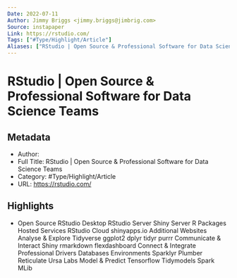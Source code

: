 ```yaml
---
Date: 2022-07-11
Author: Jimmy Briggs <jimmy.briggs@jimbrig.com>
Source: instapaper
Link: https://rstudio.com/
Tags: ["#Type/Highlight/Article"]
Aliases: ["RStudio | Open Source & Professional Software for Data Science Teams", "RStudio | Open Source & Professional Software for Data Science Teams"]
---
```

# RStudio | Open Source & Professional Software for Data Science Teams

## Metadata
- Author: 
- Full Title: RStudio | Open Source & Professional Software for Data Science Teams
- Category: #Type/Highlight/Article
- URL: https://rstudio.com/

## Highlights
- Open Source
  RStudio Desktop
  RStudio Server
  Shiny Server
  R Packages
  Hosted Services
  RStudio Cloud
  shinyapps.io
  Additional Websites
  Analyse & Explore
  Tidyverse
  ggplot2
  dplyr
  tidyr
  purrr
  Communicate & Interact
  Shiny
  rmarkdown
  flexdashboard
  Connect & Integrate
  Professional Drivers
  Databases
  Environments
  Sparklyr
  Plumber
  Reticulate
  Ursa Labs
  Model & Predict
  Tensorflow
  Tidymodels
  Spark MLib

